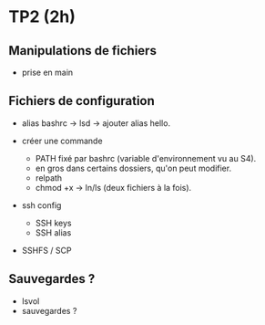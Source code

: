 <!DOCTYPE html>
<html lang="fr">
    <head>
        <meta charset="utf8"/>
        <title>TP2 (AdminSys)</title>
        <meta name="color-scheme" content="dark light">
        <meta name="viewport" content="width=device-width, initial-scale=1"/>
        <link   href="/skeleton/tp/index.css"  rel="stylesheet">
        <script  src="/skeleton/tp/index.js"  type="module"     blocking="render" async></script>
    </head>
    <body>
        <main>

# TP2 (2h)

## Manipulations de fichiers

- prise en main

## Fichiers de configuration

- alias bashrc -> lsd -> ajouter alias hello.
- créer une commande
  - PATH fixé par bashrc (variable d'environnement vu au S4).
  - en gros dans certains dossiers, qu'on peut modifier.
  + relpath
  + chmod +x
  -> ln/ls (deux fichiers à la fois).
- ssh config
  - SSH keys
  - SSH alias

- SSHFS / SCP

## Sauvegardes ?

- lsvol
- sauvegardes ?

</main>
    </body>
</html>